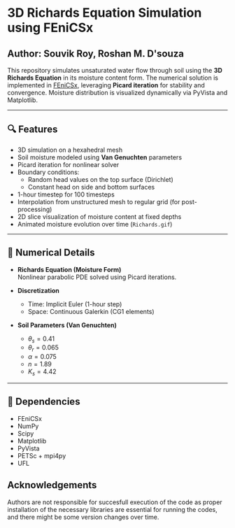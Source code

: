 # 3D Richards Equation Simulation using FEniCSx
## Author: Souvik Roy, Roshan M. D'souza

This repository simulates unsaturated water flow through soil using the **3D Richards Equation** in its moisture content form. The numerical solution is implemented in [FEniCSx](https://fenicsproject.org/), leveraging **Picard iteration** for stability and convergence. Moisture distribution is visualized dynamically via PyVista and Matplotlib.

---

## 🔍 Features

- 3D simulation on a hexahedral mesh
- Soil moisture modeled using **Van Genuchten** parameters
- Picard iteration for nonlinear solver
- Boundary conditions:
  - Random head values on the top surface (Dirichlet)
  - Constant head on side and bottom surfaces
- 1-hour timestep for 100 timesteps
- Interpolation from unstructured mesh to regular grid (for post-processing)
- 2D slice visualization of moisture content at fixed depths
- Animated moisture evolution over time (`Richards.gif`)

---

## 🧪 Numerical Details

- **Richards Equation (Moisture Form)**  
  Nonlinear parabolic PDE solved using Picard iterations.

- **Discretization**
  - Time: Implicit Euler (1-hour step)
  - Space: Continuous Galerkin (CG1 elements)

- **Soil Parameters (Van Genuchten)**
  - $\theta_s = 0.41$
  - $\theta_r = 0.065$
  - $\alpha = 0.075$
  - $n = 1.89$
  - $K_s = 4.42$

---

## 🧰 Dependencies

- FEniCSx
- NumPy
- Scipy
- Matplotlib
- PyVista
- PETSc + mpi4py
- UFL

## Acknowledgements
Authors are not responsible for succesfull execution of the code as proper installation of the necessary libraries are essential for running the codes, and there might be some version changes over time.
